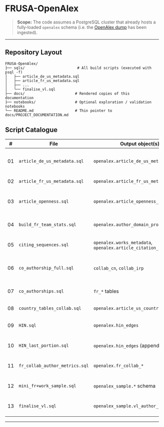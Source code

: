 # FRUSA-OpenAlex
> **Scope:** The code assumes a PostgreSQL cluster that already hosts a fully‑loaded `openalex` schema (i.e. the [OpenAlex dump](https://docs.openalex.org/download/openalex-snapshot) has been ingested).

---

## Repository Layout

```text
FRUSA-OpenAlex/
├── sqls/                        # All build scripts (executed with psql -f)
│   ├── article_de_us_metadata.sql
│   ├── article_fr_us_metadata.sql
│   ├── ...
│   └── finalise_vl.sql
├── docs/                       # Rendered copies of this documentation
├── notebooks/                  # Optional exploration / validation notebooks
└── README.md                   # Thin pointer to docs/PROJECT_DOCUMENTATION.md
```


## Script Catalogue

| #  | File                           | Output object(s)                                                | Purpose                                                   |
| -- | ------------------------------ | --------------------------------------------------------------- | --------------------------------------------------------- |
| 01 | `article_de_us_metadata.sql`   | `openalex.article_de_us_metadata`                               | Per‑paper DE & US co‑auth counts, shares, topic hierarchy |
| 02 | `article_fr_us_metadata.sql`   | `openalex.article_fr_us_metadata`                               | Same as 01 for FR ↔ US                                    |
| 03 | `article_openness.sql`         | `openalex.article_openness_fr`                                  | Upstream vs downstream foreignness per FR paper           |
| 04 | `build_fr_team_stats.sql`      | `openalex.author_domain_profile`                                | Cumulative domain vectors for every author                |
| 05 | `citing_sequences.sql`         | `openalex.works_metadata`, `openalex.article_citation_sequence` | Chronological citation list with full metadata            |
| 06 | `co_authorship_full.sql`       | `collab_cn`, `collab_irp`                                       | Global country–country collaboration matrices             |
| 07 | `co_authorships.sql`           | `fr_*` tables                                                   | FR + foreign & FR‑US specific edges (CN + IRP)            |
| 08 | `country_tables_collab.sql`    | `openalex.article_us_country_base`                              | Article‑level US + X country shares                       |
| 09 | `HIN.sql`                      | `openalex.hin_edges`                                            | Heterogeneous Information Network (8 relations)           |
| 10 | `HIN_last_portion.sql`         | `openalex.hin_edges` (append)                                   | Adds topic/domain/citation edges & re‑indexes             |
| 11 | `fr_collab_author_metrics.sql` | `openalex.fr_collab_*`                                          | Publication labels, author portfolios & pairs             |
| 12 | `mini_fr+work_sample.sql`      | `openalex_sample.*` schema                                      | 5 % reproducible French sample with deps                  |
| 13 | `finalise_vl.sql`              | `openalex_sample.vl_author_pub_history`                         | View of author trajectories in sample                     |

---

